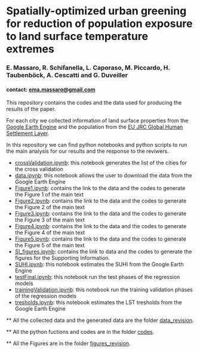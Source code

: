 # Spatially-optimized urban greening for reduction of population exposure to land surface temperature extremes
### E. Massaro, R. Schifanella, L. Caporaso, M. Piccardo, H. Taubenböck, A. Cescatti and G. Duveiller
#### contact: ema.massaro@gmail.com

This repository contains the codes and the data used for producing the results of the paper.

For each city we collected information of land surface properties from the [Google Earth Engine](https://earthengine.google.com/) and the population from the [EU JRC Global Human Settlement Layer](https://ghsl.jrc.ec.europa.eu/). 

In this repository we can find python notebooks and python scripts to run the main analysis for our results and the response to the reviwers.

- [crossValidation.ipynb](notebooks/crossValidation.ipynb): this notebook generates the list of the cities for the cross validation
- [data.ipynb](notebooks/data.ipynb): this notebook allows the user to download the data from the Google Earth Engine
- [Figure1.ipynb](notebooks/Figure1.ipynb): contains the link to the data and the codes to generate the Figure 1 of the main text
- [Figure2.ipynb](notebooks/Figure2.ipynb): contains the link to the data and the codes to generate the Figure 2 of the main text
- [Figure3.ipynb](notebooks/Figure3.ipynb): contains the link to the data and the codes to generate the Figure 3 of the main text
- [Figure4.ipynb](notebooks/Figure4.ipynb): contains the link to the data and the codes to generate the Figure 4 of the main text
- [Figure5.ipynb](notebooks/Figure5.ipynb): contains the link to the data and the codes to generate the Figure 5 of the main text
- [SI_figures.ipynb](notebooks/SI_figures.ipynb): contains the link to data and the codes to generate the figures for the Supporting Information.
- [SUHI.ipynb](notebooks/SUHI.ipynb): this notebook estimates the SUHI from the Google Earth Engine
- [testFinal.ipynb](notebooks/testFinal.ipynb): this notebook run the test phases of the regression models
- [trainingValidation.ipynb](notebooks/trainingValidation.ipynb): this notebook run the training validation phases of the regression models
- [tresholds.ipynb](notebooks/tresholds.ipynb): this notebook estimates the LST tresholds from the Google Earth Engine

** All the collected data and the generated data are the folder [data_revision](data_revision). 

** All the python fuctions and codes are in the folder [codes](codes). 

** All the Figures are in the folder [figures_revision](figures_revision). 
